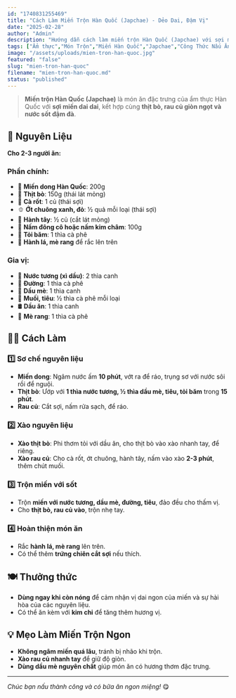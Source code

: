 ```yaml
---
id: "1740831255469"
title: "Cách Làm Miến Trộn Hàn Quốc (Japchae) - Dẻo Dai, Đậm Vị"
date: "2025-02-28"
author: "Admin"
description: "Hướng dẫn cách làm miến trộn Hàn Quốc (Japchae) với sợi miến dai ngon, rau củ giòn ngọt và nước sốt đậm đà."
tags: ["Ẩm thực","Món Trộn","Miến Hàn Quốc","Japchae","Công Thức Nấu Ăn"]
image: "/assets/uploads/mien-tron-han-quoc.jpg"
featured: "false"
slug: "mien-tron-han-quoc"
filename: "mien-tron-han-quoc.md"
status: "published"
---
```

> **Miến trộn Hàn Quốc (Japchae)** là món ăn đặc trưng của ẩm thực Hàn Quốc với **sợi miến dai dai**, kết hợp cùng **thịt bò, rau củ giòn ngọt và nước sốt đậm đà**.

## 🛒 Nguyên Liệu  

**Cho 2-3 người ăn:**  

### Phần chính:  
- 🍜 **Miến dong Hàn Quốc**: 200g  
- 🥩 **Thịt bò**: 150g (thái lát mỏng)  
- 🥕 **Cà rốt**: 1 củ (thái sợi)  
- 🫑 **Ớt chuông xanh, đỏ**: ½ quả mỗi loại (thái sợi)  
- 🧅 **Hành tây**: ½ củ (cắt lát mỏng)  
- 🍄 **Nấm đông cô hoặc nấm kim châm**: 100g  
- 🧄 **Tỏi băm**: 1 thìa cà phê  
- 🌿 **Hành lá, mè rang** để rắc lên trên  

### Gia vị:  
- 🥢 **Nước tương (xì dầu)**: 2 thìa canh  
- 🍚 **Đường**: 1 thìa cà phê  
- 🥄 **Dầu mè**: 1 thìa canh  
- 🧂 **Muối, tiêu**: ½ thìa cà phê mỗi loại  
- 🛢️ **Dầu ăn**: 1 thìa canh  
- 🥜 **Mè rang**: 1 thìa cà phê  

## 👩‍🍳 Cách Làm  

### 1️⃣ Sơ chế nguyên liệu  
- **Miến dong**: Ngâm nước ấm **10 phút**, vớt ra để ráo, trụng sơ với nước sôi rồi để nguội.  
- **Thịt bò**: Ướp với **1 thìa nước tương, ½ thìa dầu mè, tiêu, tỏi băm** trong **15 phút**.  
- **Rau củ**: Cắt sợi, nấm rửa sạch, để ráo.  

### 2️⃣ Xào nguyên liệu  
- **Xào thịt bò**: Phi thơm tỏi với dầu ăn, cho thịt bò vào xào nhanh tay, để riêng.  
- **Xào rau củ**: Cho cà rốt, ớt chuông, hành tây, nấm vào xào **2-3 phút**, thêm chút muối.  

### 3️⃣ Trộn miến với sốt  
- Trộn **miến với nước tương, dầu mè, đường, tiêu**, đảo đều cho thấm vị.  
- Cho **thịt bò, rau củ vào**, trộn nhẹ tay.  

### 4️⃣ Hoàn thiện món ăn  
- Rắc **hành lá, mè rang** lên trên.  
- Có thể thêm **trứng chiên cắt sợi** nếu thích.  

## 🍽️ Thưởng thức  

- **Dùng ngay khi còn nóng** để cảm nhận vị dai ngon của miến và sự hài hòa của các nguyên liệu.  
- Có thể ăn kèm với **kim chi** để tăng thêm hương vị.  

## 💡 Mẹo Làm Miến Trộn Ngon  

- **Không ngâm miến quá lâu**, tránh bị nhão khi trộn.  
- **Xào rau củ nhanh tay** để giữ độ giòn.  
- **Dùng dầu mè nguyên chất** giúp món ăn có hương thơm đặc trưng.  

---

*Chúc bạn nấu thành công và có bữa ăn ngon miệng!* 😋